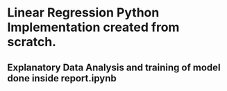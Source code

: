 # Linear Regression Python Implementation created from scratch.
## Explanatory Data Analysis and training of model done inside report.ipynb
